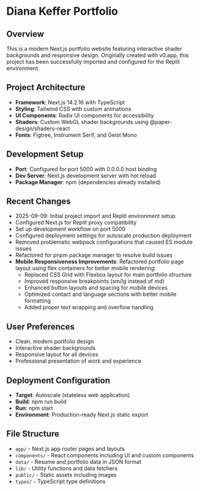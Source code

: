 # Diana Keffer Portfolio

## Overview
This is a modern Next.js portfolio website featuring interactive shader backgrounds and responsive design. Originally created with v0.app, this project has been successfully imported and configured for the Replit environment.

## Project Architecture
- **Framework**: Next.js 14.2.16 with TypeScript
- **Styling**: Tailwind CSS with custom animations
- **UI Components**: Radix UI components for accessibility
- **Shaders**: Custom WebGL shader backgrounds using @paper-design/shaders-react
- **Fonts**: Figtree, Instrument Serif, and Geist Mono

## Development Setup
- **Port**: Configured for port 5000 with 0.0.0.0 host binding
- **Dev Server**: Next.js development server with hot reload
- **Package Manager**: npm (dependencies already installed)

## Recent Changes
- 2025-09-09: Initial project import and Replit environment setup
- Configured Next.js for Replit proxy compatibility
- Set up development workflow on port 5000
- Configured deployment settings for autoscale production deployment
- Removed problematic webpack configurations that caused ES module issues
- Refactored for pnpm package manager to resolve build issues
- **Mobile Responsiveness Improvements**: Refactored portfolio page layout using flex containers for better mobile rendering:
  - Replaced CSS Grid with Flexbox layout for main portfolio structure
  - Improved responsive breakpoints (sm/lg instead of md)
  - Enhanced button layouts and spacing for mobile devices
  - Optimized contact and language sections with better mobile formatting
  - Added proper text wrapping and overflow handling

## User Preferences
- Clean, modern portfolio design
- Interactive shader backgrounds
- Responsive layout for all devices
- Professional presentation of work and experience

## Deployment Configuration
- **Target**: Autoscale (stateless web application)
- **Build**: npm run build
- **Run**: npm start
- **Environment**: Production-ready Next.js static export

## File Structure
- `app/` - Next.js app router pages and layouts
- `components/` - React components including UI and custom components
- `data/` - Resume and portfolio data in JSON format
- `lib/` - Utility functions and data fetchers
- `public/` - Static assets including images
- `types/` - TypeScript type definitions